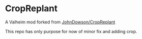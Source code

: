 # CropReplant
A Valheim mod forked from [JohnDowson/CropReplant](https://github.com/JohnDowson/CropReplant)

This repo has only purpose for now of minor fix and adding crop.
